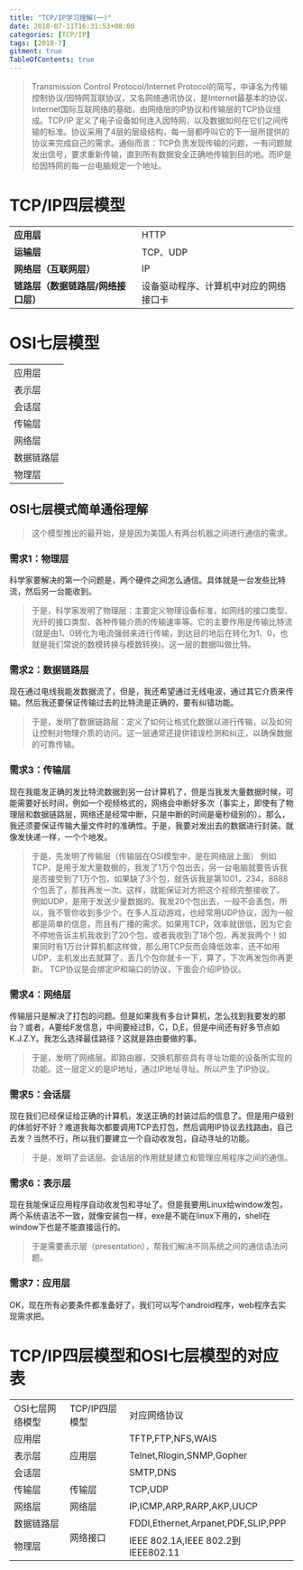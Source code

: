 ```yaml
---
title: "TCP/IP学习理解(一)"
date: 2018-07-11T16:31:53+08:00
categories: [TCP/IP]
tags: [2018-7]
gitment: true
TableOfContents: true
---
```

>Transmission Control Protocol/Internet Protocol的简写，中译名为传输控制协议/因特网互联协议，又名网络通讯协议，是Internet最基本的协议、Internet国际互联网络的基础，由网络层的IP协议和传输层的TCP协议组成。TCP/IP 定义了电子设备如何连入因特网，以及数据如何在它们之间传输的标准。协议采用了4层的层级结构，每一层都呼叫它的下一层所提供的协议来完成自己的需求。通俗而言：TCP负责发现传输的问题，一有问题就发出信号，要求重新传输，直到所有数据安全正确地传输到目的地。而IP是给因特网的每一台电脑规定一个地址。

# TCP/IP四层模型
<table> <tr> <td><b> 应用层 </b> </td> <td> HTTP </td> </tr> <tr> <td> <b> 运输层 </b> </td> <td> TCP、UDP </td> </tr> <tr> <td><b> 网络层（互联网层） </b> </td> <td> IP </td> </tr> <tr> <td> <b> 链路层（数据链路层/网络接口层） </b> </td> <td> 设备驱动程序、计算机中对应的网络接口卡 </td> </tr> </table>

# OSI七层模型
<table> <tr> <td> 应用层 </td> </tr> <tr> <td> 表示层 </td> </tr> <tr> <td> 会话层 </td> </tr> <tr> <td> 传输层 </td> </tr> <tr> <td> 网络层 </td> </tr> <tr> <td> 数据链路层 </td> </tr> <tr> <td> 物理层 </td> </tr> </table>

## OSI七层模式简单通俗理解
> 这个模型推出的最开始，是是因为美国人有两台机器之间进行通信的需求。

### 需求1：物理层
科学家要解决的第一个问题是，两个硬件之间怎么通信。具体就是一台发些比特流，然后另一台能收到。

> 于是，科学家发明了物理层：主要定义物理设备标准，如网线的接口类型、光纤的接口类型、各种传输介质的传输速率等。它的主要作用是传输比特流(就是由1、0转化为电流强弱来进行传输，到达目的地后在转化为1、0，也就是我们常说的数模转换与模数转换)。这一层的数据叫做比特。

### 需求2：数据链路层
现在通过电线我能发数据流了，但是，我还希望通过无线电波，通过其它介质来传输。然后我还要保证传输过去的比特流是正确的，要有纠错功能。

> 于是，发明了数据链路层：定义了如何让格式化数据以进行传输，以及如何让控制对物理介质的访问。这一层通常还提供错误检测和纠正，以确保数据的可靠传输。

### 需求3：传输层
现在我能发正确的发比特流数据到另一台计算机了，但是当我发大量数据时候，可能需要好长时间，例如一个视频格式的，网络会中断好多次（事实上，即使有了物理层和数据链路层，网络还是经常中断，只是中断的时间是毫秒级别的）。那么，我还须要保证传输大量文件时的准确性。于是，我要对发出去的数据进行封装。就像发快递一样，一个个地发。

> 于是，先发明了传输层（传输层在OSI模型中，是在网络层上面） 例如TCP，是用于发大量数据的，我发了1万个包出去，另一台电脑就要告诉我是否接受到了1万个包，如果缺了3个包，就告诉我是第1001，234，8888个包丢了，那我再发一次。这样，就能保证对方把这个视频完整接收了。 例如UDP，是用于发送少量数据的。我发20个包出去，一般不会丢包，所以，我不管你收到多少个。在多人互动游戏，也经常用UDP协议，因为一般都是简单的信息，而且有广播的需求。如果用TCP，效率就很低，因为它会不停地告诉主机我收到了20个包，或者我收到了18个包，再发我两个！如果同时有1万台计算机都这样做，那么用TCP反而会降低效率，还不如用UDP，主机发出去就算了，丢几个包你就卡一下，算了，下次再发包你再更新。 TCP协议是会绑定IP和端口的协议，下面会介绍IP协议。

### 需求4：网络层
传输层只是解决了打包的问题。但是如果我有多台计算机，怎么找到我要发的那台？或者，A要给F发信息，中间要经过B，C，D,E，但是中间还有好多节点如K.J.Z.Y。我怎么选择最佳路径？这就是路由要做的事。

> 于是，发明了网络层。即路由器，交换机那些具有寻址功能的设备所实现的功能。这一层定义的是IP地址，通过IP地址寻址。所以产生了IP协议。

### 需求5：会话层
现在我们已经保证给正确的计算机，发送正确的封装过后的信息了。但是用户级别的体验好不好？难道我每次都要调用TCP去打包，然后调用IP协议去找路由，自己去发？当然不行，所以我们要建立一个自动收发包，自动寻址的功能。

> 于是，发明了会话层。会话层的作用就是建立和管理应用程序之间的通信。

### 需求6：表示层
现在我能保证应用程序自动收发包和寻址了。但是我要用Linux给window发包，两个系统语法不一致，就像安装包一样，exe是不能在linux下用的，shell在window下也是不能直接运行的。

> 于是需要表示层（presentation），帮我们解决不同系统之间的通信语法问题。

### 需求7：应用层
OK，现在所有必要条件都准备好了，我们可以写个android程序，web程序去实现需求把。

# TCP/IP四层模型和OSI七层模型的对应表
<table> <tr> <td> OSI七层网络模型 </td> <td> TCP/IP四层模型 </td> <td> 对应网络协议 </td> </tr> <tr> <td> 应用层 </td> <td rowspan="3">应用层</td> <td> TFTP,FTP,NFS,WAIS </td> </tr> <tr> <td> 表示层 </td> <td> Telnet,Rlogin,SNMP,Gopher </td> </tr> <tr> <td> 会话层 </td> <td> SMTP,DNS </td> </tr> <tr> <td> 传输层 </td> <td> 传输层 </td> <td> TCP,UDP </td> </tr> <tr> <td> 网络层 </td> <td> 网络层 </td> <td> IP,ICMP,ARP,RARP,AKP,UUCP </td> </tr> <tr> <td> 数据链路层 </td> <td rowspan="2">网络接口</td> <td> FDDI,Ethernet,Arpanet,PDF,SLIP,PPP </td> </tr> <tr> <td> 物理层 </td> <td> IEEE 802.1A,IEEE 802.2到IEEE802.11 </td> </tr> </table>